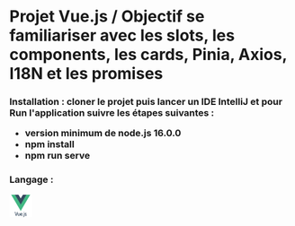 <h1 align="left">Projet Vue.js / Objectif se familiariser avec les slots, les components, les cards, Pinia, Axios, I18N et les promises</h1>

<h3 align="left">Installation : cloner le projet puis lancer un IDE IntelliJ et pour Run l'application suivre les étapes suivantes :  

  - version minimum de node.js 16.0.0
  - npm install
  - npm run serve
</h3>

<h3 align="left">Langage :</h3>
<p align="left">
  <a href="https://vuejs.org/" target="_blank" rel="noreferrer"> <img src="https://raw.githubusercontent.com/devicons/devicon/master/icons/vuejs/vuejs-original-wordmark.svg" alt="vuejs" width="40" height="40"/> </a>
</p>
